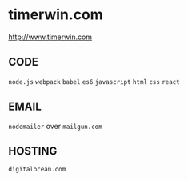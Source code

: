 # timerwin.com

http://www.timerwin.com

## CODE
`node.js` `webpack` `babel` `es6` `javascript` `html` `css` `react`

## EMAIL
`nodemailer` over `mailgun.com`

## HOSTING
`digitalocean.com`
